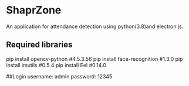 # ShaprZone
An application for attendance detection using python(3.8)and electron js.

## Required libraries
pip install opencv-python #4.5.3.56
pip install face-recognition #1.3.0
pip install imutils #0.5.4
pip install Eel #0.14.0


##Login
username: admin
password: 12345
